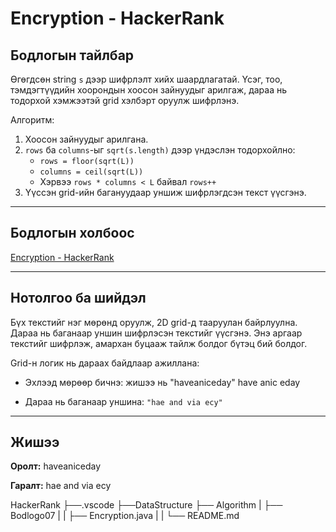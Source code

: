 # Encryption - HackerRank

## Бодлогын тайлбар

Өгөгдсөн string `s` дээр шифрлэлт хийх шаардлагатай. Үсэг, тоо, тэмдэгтүүдийн хоорондын хоосон зайнуудыг арилгаж, дараа нь тодорхой хэмжээтэй grid хэлбэрт оруулж шифрлэнэ.

Алгоритм:
1. Хоосон зайнуудыг арилгана.
2. `rows` ба `columns`-ыг `sqrt(s.length)` дээр үндэслэн тодорхойлно:
   - `rows = floor(sqrt(L))`
   - `columns = ceil(sqrt(L))`
   - Хэрвээ `rows * columns < L` байвал `rows++`
3. Үүссэн grid-ийн багануудаар уншиж шифрлэгдсэн текст үүсгэнэ.

---

## Бодлогын холбоос

[Encryption - HackerRank](https://www.hackerrank.com/challenges/encryption/problem?isFullScreen=true)

---

## Нотолгоо ба шийдэл

Бүх текстийг нэг мөрөнд оруулж, 2D grid-д тааруулан байрлуулна. Дараа нь баганаар уншин шифрлэсэн текстийг үүсгэнэ. Энэ аргаар текстийг шифрлэж, амархан буцааж тайлж болдог бүтэц бий болдог.

Grid-н логик нь дараах байдлаар ажиллана:
- Эхлээд мөрөөр бичнэ: жишээ нь "haveaniceday"
have
anic
eday


- Дараа нь баганаар уншина: `"hae and via ecy"`

---

## Жишээ

**Оролт:**
haveaniceday


**Гаралт:**
hae and via ecy

HackerRank
   ├──.vscode
   ├──DataStructure
   ├── Algorithm
   |   ├── Bodlogo07
   |   |   ├── Encryption.java
   |   |   └── README.md